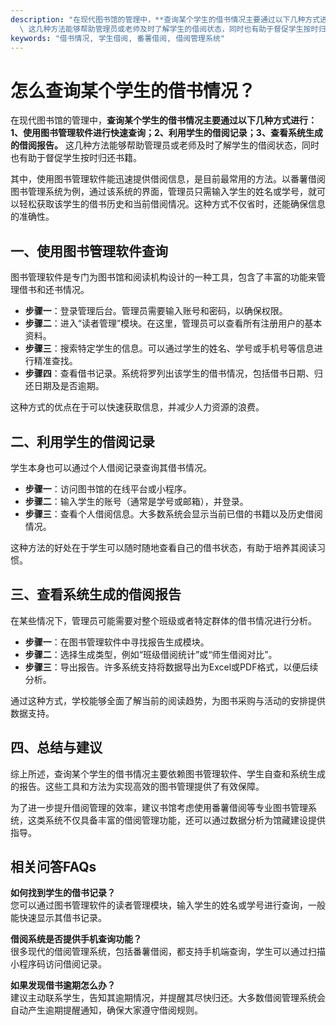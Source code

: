 ```yaml
---
description: "在现代图书馆的管理中，**查询某个学生的借书情况主要通过以下几种方式进行：1、使用图书管理软件进行快速查询；2、利用学生的借阅记录；3、查看系统生成的借阅报告。**\
  \ 这几种方法能够帮助管理员或老师及时了解学生的借阅状态，同时也有助于督促学生按时归还书籍。"
keywords: "借书情况, 学生借阅, 番薯借阅, 借阅管理系统"
---
```

# 怎么查询某个学生的借书情况？

在现代图书馆的管理中，**查询某个学生的借书情况主要通过以下几种方式进行：1、使用图书管理软件进行快速查询；2、利用学生的借阅记录；3、查看系统生成的借阅报告。** 这几种方法能够帮助管理员或老师及时了解学生的借阅状态，同时也有助于督促学生按时归还书籍。

其中，使用图书管理软件能迅速提供借阅信息，是目前最常用的方法。以番薯借阅图书管理系统为例，通过该系统的界面，管理员只需输入学生的姓名或学号，就可以轻松获取该学生的借书历史和当前借阅情况。这种方式不仅省时，还能确保信息的准确性。

## 一、使用图书管理软件查询

图书管理软件是专门为图书馆和阅读机构设计的一种工具，包含了丰富的功能来管理借书和还书情况。

- **步骤一**：登录管理后台。管理员需要输入账号和密码，以确保权限。
- **步骤二**：进入“读者管理”模块。在这里，管理员可以查看所有注册用户的基本资料。
- **步骤三**：搜索特定学生的信息。可以通过学生的姓名、学号或手机号等信息进行精准查找。
- **步骤四**：查看借书记录。系统将罗列出该学生的借书情况，包括借书日期、归还日期及是否逾期。

这种方式的优点在于可以快速获取信息，并减少人力资源的浪费。

## 二、利用学生的借阅记录

学生本身也可以通过个人借阅记录查询其借书情况。

- **步骤一**：访问图书馆的在线平台或小程序。
- **步骤二**：输入学生的账号（通常是学号或邮箱），并登录。
- **步骤三**：查看个人借阅信息。大多数系统会显示当前已借的书籍以及历史借阅情况。

这种方法的好处在于学生可以随时随地查看自己的借书状态，有助于培养其阅读习惯。

## 三、查看系统生成的借阅报告

在某些情况下，管理员可能需要对整个班级或者特定群体的借书情况进行分析。

- **步骤一**：在图书管理软件中寻找报告生成模块。
- **步骤二**：选择生成类型，例如“班级借阅统计”或“师生借阅对比”。
- **步骤三**：导出报告。许多系统支持将数据导出为Excel或PDF格式，以便后续分析。

通过这种方式，学校能够全面了解当前的阅读趋势，为图书采购与活动的安排提供数据支持。

## 四、总结与建议

综上所述，查询某个学生的借书情况主要依赖图书管理软件、学生自查和系统生成的报告。这些工具和方法为实现高效的图书管理提供了有效保障。

为了进一步提升借阅管理的效率，建议书馆考虑使用番薯借阅等专业图书管理系统，这类系统不仅具备丰富的借阅管理功能，还可以通过数据分析为馆藏建设提供指导。

## 相关问答FAQs

**如何找到学生的借书记录？**  
您可以通过图书管理软件的读者管理模块，输入学生的姓名或学号进行查询，一般能快速显示其借书记录。

**借阅系统是否提供手机查询功能？**  
很多现代的借阅管理系统，包括番薯借阅，都支持手机端查询，学生可以通过扫描小程序码访问借阅记录。

**如果发现借书逾期怎么办？**  
建议主动联系学生，告知其逾期情况，并提醒其尽快归还。大多数借阅管理系统会自动产生逾期提醒通知，确保大家遵守借阅规则。
